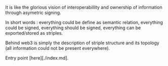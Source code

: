 It is like the glorious vision of interoperabillity and ownership of information through asymetric signing.

In short words : everything could be define as semantic relation, everything could be signed, everything should be signed, everything can be exported/stored as striples.

Behind web3 is simply the description of striple structure and its topology (all information could not be present everywhere).

Entry point [here][./index.md].

